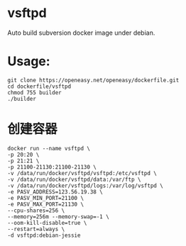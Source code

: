 vsftpd
======

Auto build subversion docker image under debian.

# Usage:
```shell
git clone https://openeasy.net/openeasy/dockerfile.git
cd dockerfile/vsftpd
chmod 755 builder
./builder
```

# 创建容器
```shell
docker run --name vsftpd \
-p 20:20 \
-p 21:21 \
-p 21100-21130:21100-21130 \
-v /data/run/docker/vsftpd/vsftpd:/etc/vsftpd \
-v /data/run/docker/vsftpd/data:/var/ftp \
-v /data/run/docker/vsftpd/logs:/var/log/vsftpd \
-e PASV_ADDRESS=123.56.19.38 \
-e PASV_MIN_PORT=21100 \
-e PASV_MAX_PORT=21130 \
--cpu-shares=256 \
--memory=256m --memory-swap=-1 \
--oom-kill-disable=true \
--restart=always \
-d vsftpd:debian-jessie
```
